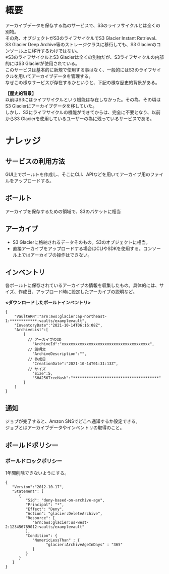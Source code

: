 # 概要
アーカイブデータを保存する為のサービスで、S3のライフサイクルとは全くの別物。  
その為、オブジェクトがS3のライフサイクルでS3 Glacier Instant Retrieval、S3 Glacier Deep Archive等のストレージクラスに移行しても、S3 Glacierのコンソール上に移行するわけではない。  
※S3のライフサイクルとS3 Glacierは全くの別物だが、S3ライフサイクルの内部的にはS3 Glacierが使用されている。  
このサービスは基本的に新規で使用する事はなく、一般的にはS3のライフサイクルを用いてアーカイブデータを管理する。  
なぜこの様なサービスが存在するかというと、下記の様な歴史的背景がある。

**【歴史的背景】**  
以前はS3にはライフサイクルという機能は存在しなかった。その為、その頃はS3 Glacierにアーカイブデータを移していた。  
しかし、S3にライフサイクルの機能ができてからは、完全に不要となり、以前からS3 Glacierを使用しているユーザーの為に残っているサービスである。

# ナレッジ
## サービスの利用方法
GUI上でボールトを作成し、そこにCLI、APIなどを用いてアーカイブ用のファイルをアップロードする。

## ボールト
アーカイブを保存するための領域で、S3のバケットに相当

## アーカイブ
- S3 Glacierに格納されるデータそのもの。S3のオブジェクトに相当。
- 直接アーカイブをアップロードする場合はCLIやSDKを使用する。コンソール上ではアーカイブの操作はできない。

## インベントリ
各ボールトに保存されているアーカイブの情報を収集したもの。具体的には、サイズ、作成日、アップロード時に設定したアーカイブの説明など。  


**<ダウンロードしたボールトインベントリ>**
```
{
    "VaultARN":"arn:aws:glacier:ap-northeast-1:************:vaults/examplevault",
    "InventoryDate":"2021-10-14T06:16:08Z",
    "ArchiveList":[
        {
　　　　　　// アーカイブのID
            "ArchiveId":"xxxxxxxxxxxxxxxxxxxxxxxxxxxxxxxxxxxxxxx",
　　　　　　// 説明文
            "ArchiveDescription":"",
　　　　　　// 作成日
            "CreationDate":"2021-10-14T01:31:13Z",
　　　　　　// サイズ
            "Size":5,
            "SHA256TreeHash":"**************************************"
        }
    ]
}
```

## 通知
ジョブが完了すると、Amzon SNSでどこへ通知するか設定できる。    
ジョブとはアーカイブデータやインベントリの取得のこと。


## ボールドポリシー
### ボールドロックポリシー
1年間削除できないようにする。

```
{
   "Version":"2012-10-17",
   "Statement": [
      {
         "Sid": "deny-based-on-archive-age",
         "Principal": "*",
         "Effect": "Deny",
         "Action": "glacier:DeleteArchive",
         "Resource": [
            "arn:aws:glacier:us-west-2:123456789012:vaults/examplevault"
         ],
         "Condition": {
            "NumericLessThan" : {
                  "glacier:ArchiveAgeInDays" : "365"
            }
         }
      }
   ]
}
```

